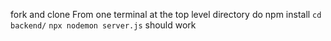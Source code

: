 fork and clone
From one terminal at the top level directory do npm install
`cd backend/`
`npx nodemon server.js`
should work
